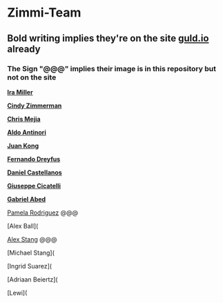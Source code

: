 # Zimmi-Team

## Bold writing implies they're on the site [guld.io](guld.io) already

### The Sign "@@@" implies their image is in this repository but not on the site

[__Ira Miller__](https://github.com/Alexstang/Zimmi-Team/blob/master/ira-miller.jpg)

[__Cindy Zimmerman__](https://github.com/Alexstang/Zimmi-Team/blob/master/CindyZimmerman.jpeg)

[__Chris Mejia__](https://github.com/Alexstang/Zimmi-Team/blob/master/ChrissMejia.jpg)

[__Aldo Antinori__](https://github.com/Alexstang/Zimmi-Team/blob/master/Aldo-Antinori.jpg)

[__Juan Kong__](https://github.com/Alexstang/Zimmi-Team/blob/master/JuanKong.jpg)

[__Fernando Dreyfus__](https://github.com/Alexstang/Zimmi-Team/blob/master/FernandoDreyfus.jpeg)

[__Daniel Castellanos__](https://github.com/Alexstang/Zimmi-Team/blob/master/DanielCastellanos.png)

[__Giuseppe Cicatelli__](https://github.com/Alexstang/Zimmi-Team/blob/master/GiuseppeCicatelli.jpg)

[__Gabriel Abed__](https://github.com/Alexstang/Zimmi-Team/blob/master/Gabriel_Abed.jpg)

[Pamela Rodriguez](https://github.com/Alexstang/Zimmi-Team/blob/master/Pamela-Rodriguez.jpg) @@@

[Alex Ball](

[Alex Stang](https://github.com/Alexstang/Zimmi-Team/blob/master/AlexStang.jpg) @@@

[Michael Stang](

[Ingrid Suarez](

[Adriaan Beiertz](

[Lewi](
